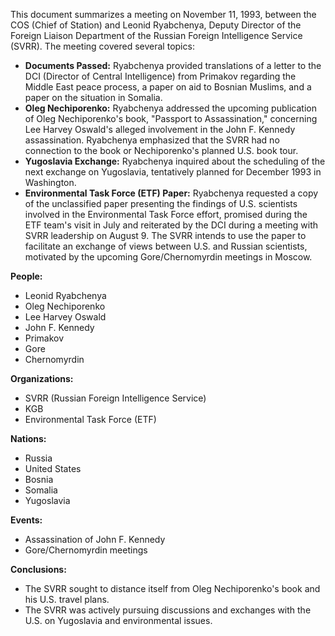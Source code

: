 This document summarizes a meeting on November 11, 1993, between the COS (Chief of Station) and Leonid Ryabchenya, Deputy Director of the Foreign Liaison Department of the Russian Foreign Intelligence Service (SVRR). The meeting covered several topics:

*   **Documents Passed:** Ryabchenya provided translations of a letter to the DCI (Director of Central Intelligence) from Primakov regarding the Middle East peace process, a paper on aid to Bosnian Muslims, and a paper on the situation in Somalia.
*   **Oleg Nechiporenko:** Ryabchenya addressed the upcoming publication of Oleg Nechiporenko's book, "Passport to Assassination," concerning Lee Harvey Oswald's alleged involvement in the John F. Kennedy assassination. Ryabchenya emphasized that the SVRR had no connection to the book or Nechiporenko's planned U.S. book tour.
*   **Yugoslavia Exchange:** Ryabchenya inquired about the scheduling of the next exchange on Yugoslavia, tentatively planned for December 1993 in Washington.
*   **Environmental Task Force (ETF) Paper:** Ryabchenya requested a copy of the unclassified paper presenting the findings of U.S. scientists involved in the Environmental Task Force effort, promised during the ETF team's visit in July and reiterated by the DCI during a meeting with SVRR leadership on August 9. The SVRR intends to use the paper to facilitate an exchange of views between U.S. and Russian scientists, motivated by the upcoming Gore/Chernomyrdin meetings in Moscow.

**People:**

*   Leonid Ryabchenya
*   Oleg Nechiporenko
*   Lee Harvey Oswald
*   John F. Kennedy
*   Primakov
*   Gore
*   Chernomyrdin

**Organizations:**

*   SVRR (Russian Foreign Intelligence Service)
*   KGB
*   Environmental Task Force (ETF)

**Nations:**

*   Russia
*   United States
*   Bosnia
*   Somalia
*   Yugoslavia

**Events:**

*   Assassination of John F. Kennedy
*   Gore/Chernomyrdin meetings

**Conclusions:**

*   The SVRR sought to distance itself from Oleg Nechiporenko's book and his U.S. travel plans.
*   The SVRR was actively pursuing discussions and exchanges with the U.S. on Yugoslavia and environmental issues.
